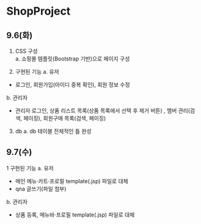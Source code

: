 # ShopProject

## 9.6(화)

1. CSS 구성 <br>
 a. 쇼핑몰 템플릿(Bootstrap 기반)으로 페이지 구성

2. 구현된 기능
 a. 유저
  + 로그인, 회원가입(아이디 중복 확인), 회원 정보 수정
  
 b. 관리자
  + 관리자 로그인, 상품 리스트 목록(상품 목록에서 선택 후 제거 버튼) , 멤버 관리(검색, 페이징), 회원구매 목록(검색, 페이징)

3. db
 a. db 테이블 전체적인 틀 완성

## 9.7(수)

1 구현된 기능
 a. 유저
  + 메인 메뉴·카트·프로필 template(.jsp) 파일로 대체
  + qna 글쓰기(파일 첨부)
 
 b. 관리자
  + 상품 등록, 메뉴바·프로필 template(.jsp) 파일로 대체
  
  

